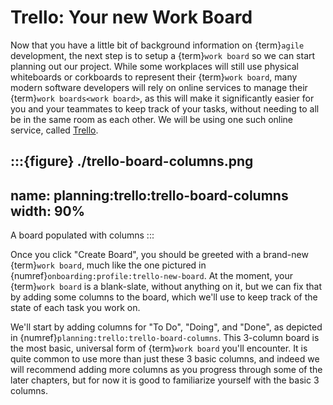 # Trello: Your new Work Board

<!-- TODO: refactor this introduction -->
Now that you have a little bit of background information
on {term}`agile` development, the next step is to setup a {term}`work board`
so we can start planning out our project.
While some workplaces will still use physical whiteboards or corkboards
to represent their {term}`work board`, many modern software developers
will rely on online services to manage their {term}`work boards<work board>`,
as this will make it significantly easier for you and your teammates
to keep track of your tasks,
without needing to all be in the same room as each other.
We will be using one such online service, called [Trello](https://trello.com).

:::{figure} ./trello-board-columns.png
---
name: planning:trello:trello-board-columns
width: 90%
---
A board populated with columns
:::

Once you click "Create Board", you should be greeted
with a brand-new {term}`work board`, much like the one pictured in
{numref}`onboarding:profile:trello-new-board`.
At the moment, your {term}`work board` is a blank-slate, without anything on it,
but we can fix that by adding some columns to the board,
which we'll use to keep track of the state of each task you work on.

We'll start by adding columns for "To Do", "Doing", and "Done",
as depicted in {numref}`planning:trello:trello-board-columns`.
This 3-column board is the most basic, universal form
of {term}`work board` you'll encounter.
It is quite common to use more than just these 3 basic columns,
and indeed we will recommend adding more columns
as you progress through some of the later chapters,
but for now it is good to familiarize yourself with the basic 3 columns.

<!-- TODO: Include some graphics to demonstrate the use of Trello
(don't forget \gls{work board}) -->
